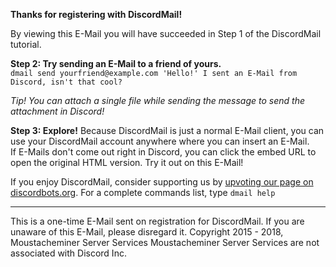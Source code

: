**Thanks for registering with DiscordMail!**

By viewing this E-Mail you will have succeeded in Step 1 of the DiscordMail tutorial.

__Step 2: Try sending an E-Mail to a friend of yours.__  
`dmail send yourfriend@example.com 'Hello!' I sent an E-Mail from Discord, isn't that cool?`

_Tip! You can attach a single file while sending the message to send the attachment in Discord!_

__Step 3: Explore!__
Because DiscordMail is just a normal E-Mail client, you can use your DiscordMail account anywhere where you can insert an E-Mail.  
If E-Mails don't come out right in Discord, you can click the embed URL to open the original HTML version. Try it out on this E-Mail! 

If you enjoy DiscordMail, consider supporting us by [upvoting our page on discordbots.org](https://discordbots.org/bot/330003632298917889).
For a complete commands list, type `dmail help`

__                                                                                                                    __

This is a one-time E-Mail sent on registration for DiscordMail.
If you are unaware of this E-Mail, please disregard it.
Copyright 2015 - 2018, Moustacheminer Server Services
Moustacheminer Server Services are not associated with Discord Inc.